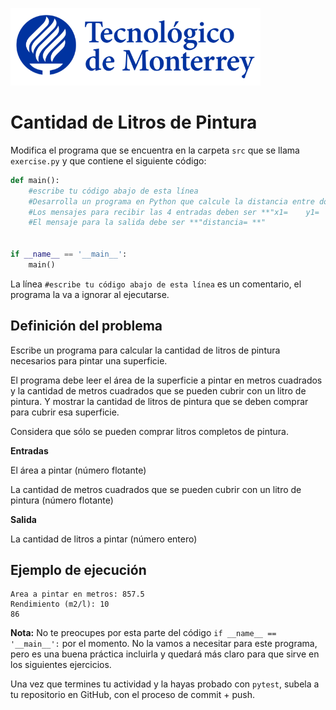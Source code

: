 ![Tec de Monterrey](../../images/logotecmty.png)
# Cantidad de Litros de Pintura

Modifica el programa que se encuentra en la carpeta `src` que se llama `exercise.py` y que contiene el siguiente código:

```python
def main():
    #escribe tu código abajo de esta línea
    #Desarrolla un programa en Python que calcule la distancia entre dos puntos del plano cartesiano.
    #Los mensajes para recibir las 4 entradas deben ser **"x1=    y1=     x2=   y2=   ** respectivamente "
    #El mensaje para la salida debe ser **"distancia= **"


if __name__ == '__main__':
    main()
```

La línea `#escribe tu código abajo de esta línea` es un comentario, el programa la va a ignorar al ejecutarse.

## Definición del problema

Escribe un programa para calcular la cantidad de litros de pintura necesarios para pintar una superficie.

El programa debe leer el área de la superficie a pintar en metros cuadrados y la cantidad de metros cuadrados que se pueden cubrir con un litro de pintura. Y mostrar la cantidad de litros de pintura que se deben comprar para cubrir esa superficie.

Considera que sólo se pueden comprar litros completos de pintura.

**Entradas**

El área a pintar (número flotante)

La cantidad de metros cuadrados que se pueden cubrir con un litro de pintura (número flotante)

**Salida** 

La cantidad de litros a pintar (número entero)

## Ejemplo de ejecución


```plaintext
Area a pintar en metros: 857.5
Rendimiento (m2/l): 10
86
```

**Nota:** No te preocupes por esta parte del código `if __name__ == '__main__':` por el momento. No la vamos a necesitar para este programa, pero es una buena práctica incluirla y quedará más claro para que sirve en los siguientes ejercicios.

Una vez que termines tu actividad y la hayas probado con `pytest`, subela a tu repositorio en GitHub, con el proceso de commit + push.
